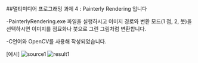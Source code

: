 ##멀티미디어 프로그래밍 과제 4 : Painterly Rendering 입니다

-PainterlyRendering.exe 파일을 실행하시고 이미지 경로와 변환 모드(1 점, 2, 붓)을 선택하시면 이미지를 점묘화나 붓으로 그린 그림처럼 변환합니다.

-C언어와 OpenCV를 사용해 작성되었습니다.

[예시]
![source1](https://github.com/user-attachments/assets/a2829120-36d9-4ee5-855f-52aaaad3ad76)
![result1](https://github.com/user-attachments/assets/2057bc32-e6b1-4c6b-9bfc-e19cc0b7c06a)
